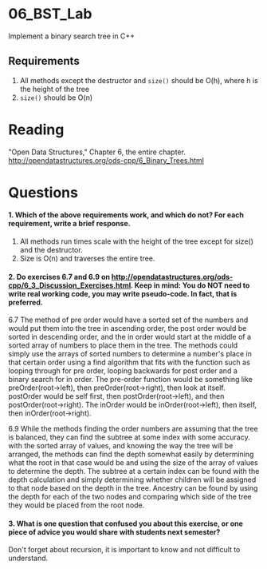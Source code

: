 06_BST_Lab
==============

Implement a binary search tree in C++

Requirements
------------

1. All methods except the destructor and `size()` should be O(h), where h is the height of the tree
2. `size()` should be O(n)

Reading
=======
"Open Data Structures," Chapter 6, the entire chapter. http://opendatastructures.org/ods-cpp/6_Binary_Trees.html

Questions
=========

#### 1. Which of the above requirements work, and which do not? For each requirement, write a brief response.

1. All methods run times scale with the height of the tree except for size() and the destructor.
2. Size is O(n) and traverses the entire tree.

#### 2. Do exercises 6.7 and 6.9 on http://opendatastructures.org/ods-cpp/6_3_Discussion_Exercises.html. Keep in mind: You do NOT need to write real working code, you may write pseudo-code. In fact, that is preferred.

6.7
The method of pre order would have a sorted set of the numbers and would put them into the tree in ascending order, the post order would be sorted in descending order, and the in order would start at the middle of a sorted array of numbers to place them in the tree. The methods could simply use the arrays of sorted numbers to determine a number's place in that certain order using a find algorithm that fits with the function such as looping through for pre order, looping backwards for post order and a binary search for in order. The pre-order function would be something like preOrder(root->left), then preOrder(root->right), then look at itself. postOrder would be self first, then postOrder(root->left), and then postOrder(root->right). The inOrder would be inOrder(root->left), then itself, then inOrder(root->right).

6.9
While the methods finding the order numbers are assuming that the tree is balanced, they can find the subtree at some index with some accuracy. with the sorted array of values, and knowing the way the tree will be arranged, the methods can find the depth somewhat easily by determining what the root in that case would be and using the size of the array of values to determine the depth. The subtree at a certain index can be found with the depth calculation and simply determining whether children will be assigned to that node based on the depth in the tree. Ancestry can be found by using the depth for each of the two nodes and comparing which side of the tree they would be placed from the root node.

#### 3. What is one question that confused you about this exercise, or one piece of advice you would share with students next semester?

Don't forget about recursion, it is important to know and not difficult to understand.